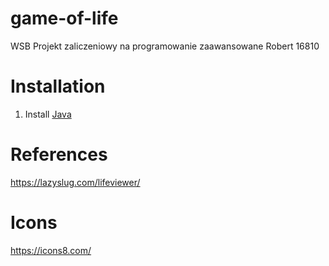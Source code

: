 # game-of-life
WSB Projekt zaliczeniowy na programowanie zaawansowane
Robert 16810

# Installation 
1. Install <a href="https://www.oracle.com/java/technologies/javase/jdk20-archive-downloads.html">Java</a>

# References
https://lazyslug.com/lifeviewer/

# Icons
https://icons8.com/

